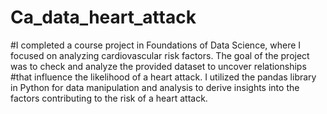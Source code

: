 # Ca_data_heart_attack


#I completed a course project in Foundations of Data Science, where I focused on analyzing cardiovascular risk factors. The goal of the project was to check and analyze the provided dataset to uncover relationships #that influence the likelihood of a heart attack. I utilized the pandas library in Python for data manipulation and analysis to derive insights into the factors contributing to the risk of a heart attack.
